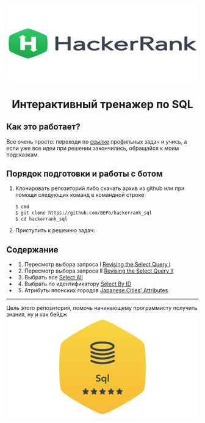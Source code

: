 <div align="center">


<img src="./art/hackerrank.png" alt="logo" width="600" height="200.5">

# Интерактивный тренажер по SQL

</div>

## Как это работает?

Все очень просто: переходи по [ссылке](https://www.hackerrank.com/domains/sql?filters%5Bstatus%5D%5B%5D=unsolved&badge_type=sql) профильных задач и учись, а если уже все идеи при решении закончились, обращайся к моим подсказкам.

## Порядок подготовки и работы с ботом

1. Клонировать репозиторий либо скачать архив из github или при помощи следующих команд в командной строке
   ```commandline
   $ cmd
   $ git clone https://github.com/BEPb/hackerrank_sql
   $ cd hackerrank_sql
   ```

2. Приступить к решеиню задач:
## Содержание
  
 * 1. Пересмотр выбора запроса I [Revising the Select Query I](./tasks/1.md)
 * 2. Пересмотр выбора запроса II [Revising the Select Query II](./tasks/2.md)
 * 3. Выбрать все [Select All](./tasks/3.md)
 * 4. Выбрать по идентификатору [Select By ID](./tasks/4.md)
 * 5. Атрибуты японских городов [Japanese Cities' Attributes](./tasks/5.md)

  
---






Цель этого репозитория, помочь начинающему программисту получить знания, ну и как бейдж 
<img src="./art/sql.png" alt="sertificate" >
